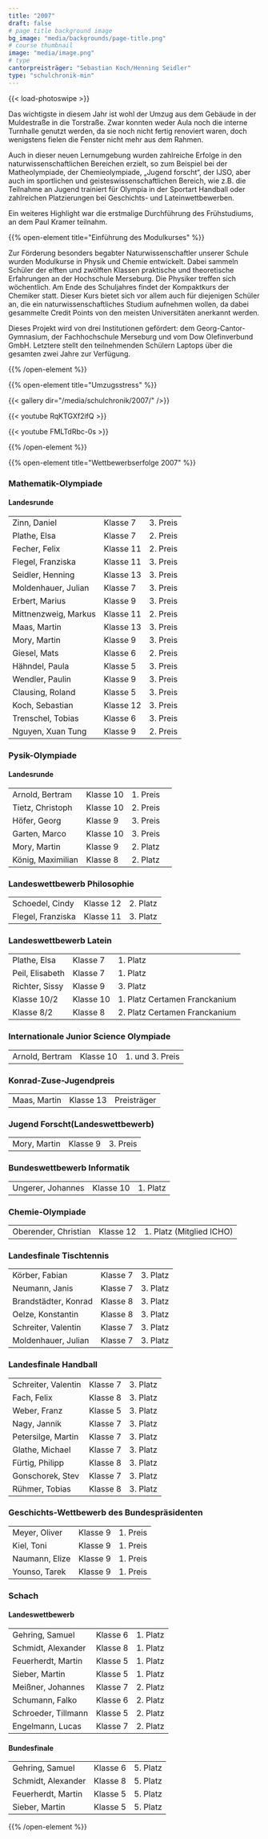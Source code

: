 ```yaml
---
title: "2007"
draft: false
# page title background image
bg_image: "media/backgrounds/page-title.png"
# course thumbnail
image: "media/image.png"
# type
cantorpreisträger: "Sebastian Koch/Henning Seidler"
type: "schulchronik-min"
---
```


{{< load-photoswipe >}}

Das wichtigste in diesem Jahr ist wohl der Umzug aus dem Gebäude in der Muldestraße in die Torstraße. Zwar konnten weder Aula noch die interne Turnhalle genutzt werden, da sie noch nicht fertig renoviert waren, doch wenigstens fielen die Fenster nicht mehr aus dem Rahmen.

Auch in dieser neuen Lernumgebung wurden zahlreiche Erfolge in den naturwissenschaftlichen Bereichen erzielt, so zum Beispiel bei der Matheolympiade, der Chemieolympiade, „Jugend forscht“, der IJSO, aber auch im sportlichen und geisteswissenschaftlichen Bereich, wie z.B. die Teilnahme an Jugend trainiert für Olympia in der Sportart Handball oder zahlreichen Platzierungen bei Geschichts- und Lateinwettbewerben.

Ein weiteres Highlight war die erstmalige Durchführung des Frühstudiums, an dem Paul Kramer teilnahm.

{{% open-element title="Einführung des Modulkurses" %}}

Zur Förderung besonders begabter Naturwissenschaftler unserer Schule wurden Modulkurse in Physik und Chemie entwickelt. Dabei sammeln Schüler der elften und zwölften Klassen praktische und theoretische Erfahrungen an der Hochschule Merseburg. Die Physiker treffen sich wöchentlich. Am Ende des Schuljahres findet der Kompaktkurs der Chemiker statt. Dieser Kurs bietet sich vor allem auch für diejenigen Schüler an, die ein naturwissenschaftliches Studium aufnehmen wollen, da dabei gesammelte Credit Points von den meisten Universitäten anerkannt werden.

Dieses Projekt wird von drei Institutionen gefördert: dem Georg-Cantor-Gymnasium, der Fachhochschule Merseburg und vom Dow Olefinverbund GmbH. Letztere stellt den teilnehmenden Schülern Laptops über die gesamten zwei Jahre zur Verfügung.

{{% /open-element %}}

{{% open-element title="Umzugsstress" %}}

{{< gallery dir="/media/schulchronik/2007/" />}}

{{< youtube RqKTGXf2ifQ >}}

{{< youtube FMLTdRbc-0s >}}

{{% /open-element %}}

{{% open-element title="Wettbewerbserfolge 2007" %}}

### Mathematik-Olympiade

#### Landesrunde

||||
|-|-|-|
|Zinn, Daniel|Klasse 7|3. Preis|
|Plathe, Elsa|Klasse 7|2. Preis|
|Fecher, Felix|Klasse 11|2. Preis|
|Flegel, Franziska|Klasse 11|3. Preis|
|Seidler, Henning|Klasse 13|3. Preis|
|Moldenhauer, Julian|Klasse 7|3. Preis|
|Erbert, Marius|Klasse 9|3. Preis|
|Mittnenzweig, Markus|Klasse 11|2. Preis|
|Maas, Martin|Klasse 13|3. Preis|
|Mory, Martin|Klasse 9|3. Preis|
|Giesel, Mats|Klasse 6|2. Preis|
|Hähndel, Paula|Klasse 5|3. Preis|
|Wendler, Paulin|Klasse 9|3. Preis|
|Clausing, Roland|Klasse 5|3. Preis|
|Koch, Sebastian|Klasse 12|3. Preis|
|Trenschel, Tobias|Klasse 6|3. Preis|
|Nguyen, Xuan Tung|Klasse 9|2. Preis|

### Pysik-Olympiade

#### Landesrunde

|||||
|-|-|-|-|
|Arnold, Bertram|Klasse 10|1. Preis|
|Tietz, Christoph|Klasse 10|2. Preis|
|Höfer, Georg|Klasse 9|3. Preis|
|Garten, Marco|Klasse 10|3. Preis|
|Mory, Martin|Klasse 9|2. Platz|
|König, Maximilian|Klasse 8|2. Platz|

### Landeswettbewerb Philosophie

||||
|-|-|-|
|Schoedel, Cindy|Klasse 12|2. Platz|
|Flegel, Franziska|Klasse 11|3. Platz|

### Landeswettbewerb Latein

||||
|-|-|-|
|Plathe, Elsa|Klasse 7|1. Platz|
|Peil, Elisabeth|Klasse 7|1. Platz|
|Richter, Sissy|Klasse 9|3. Platz|
|Klasse 10/2|Klasse 10|1. Platz Certamen Franckanium|
|Klasse 8/2|Klasse 8|2. Platz Certamen Franckanium|

### Internationale Junior Science Olympiade

||||
|-|-|-|
|Arnold, Bertram|Klasse 10|1. und 3. Preis|

### Konrad-Zuse-Jugendpreis

||||
|-|-|-|
|Maas, Martin|Klasse 13|Preisträger|

### Jugend Forscht(Landeswettbewerb)

||||
|-|-|-|
|Mory, Martin|Klasse 9|3. Preis|

### Bundeswettbewerb Informatik

||||
|-|-|-|
|Ungerer, Johannes|Klasse 10|1. Platz|

### Chemie-Olympiade

||||
|-|-|-|
|Oberender, Christian|Klasse 12|1. Platz (Mitglied ICHO)|

### Landesfinale Tischtennis

||||
|-|-|-|
|Körber, Fabian|Klasse 7|3. Platz|
|Neumann, Janis|Klasse 7|3. Platz|
|Brandstädter, Konrad|Klasse 8|3. Platz|
|Oelze, Konstantin|Klasse 8|3. Platz|
|Schreiter, Valentin|Klasse 7|3. Platz|
|Moldenhauer, Julian|Klasse 7|3. Platz|

### Landesfinale Handball

||||
|-|-|-|
|Schreiter, Valentin|Klasse 7|3. Platz|
|Fach, Felix|Klasse 8|3. Platz|
|Weber, Franz|Klasse 5|3. Platz|
|Nagy, Jannik|Klasse 7|3. Platz|
|Petersilge, Martin|Klasse 7|3. Platz|
|Glathe, Michael|Klasse 7|3. Platz|
|Fürtig, Philipp|Klasse 8|3. Platz|
|Gonschorek, Stev|Klasse 7|3. Platz|
|Rühmer, Tobias|Klasse 8|3. Platz|

### Geschichts-Wettbewerb des Bundespräsidenten

||||
|-|-|-|
|Meyer, Oliver|Klasse 9|1. Preis|
|Kiel, Toni|Klasse 9|1. Preis|
|Naumann, Elize|Klasse 9|1. Preis|
|Younso, Tarek|Klasse 9|1. Preis|

### Schach

#### Landeswettbewerb

||||
|-|-|-|
|Gehring, Samuel|Klasse 6|1. Platz|
|Schmidt, Alexander|Klasse 8|1. Platz|
|Feuerherdt, Martin|Klasse 5|1. Platz|
|Sieber, Martin|Klasse 5|1. Platz|
|Meißner, Johannes|Klasse 7|2. Platz|
|Schumann, Falko|Klasse 6|2. Platz|
|Schroeder, Tillmann|Klasse 5|2. Platz|
|Engelmann, Lucas|Klasse 7|2. Platz|

#### Bundesfinale

||||
|-|-|-|
|Gehring, Samuel|Klasse 6|5. Platz|
|Schmidt, Alexander|Klasse 8|5. Platz|
|Feuerherdt, Martin|Klasse 5|5. Platz|
|Sieber, Martin|Klasse 5|5. Platz|

{{% /open-element %}}
